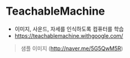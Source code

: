 # TeachableMachine

* 이미지, 사운드, 자세를 인식하도록 컴퓨터를 학습
* https://teachablemachine.withgoogle.com/

> 샘플 이미지 (http://naver.me/5G5QwM5R)
